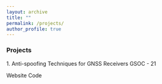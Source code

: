 ```yaml
---
layout: archive
title: ""
permalink: /projects/
author_profile: true
---
```

### Projects

<p>1. Anti-spoofing Techniques for GNSS Receivers GSOC - 21</p>

<a href="/gsoc21/" style="text-decoration:none;" class="label label-website">Website</a> 
<a href="https://github.com/harshadms/gsoc_21_gnss-sdr/tree/gsoc_21_sd_apt" style="text-decoration:none;" rel="noreferrer noopener" target="_blank" class="label label-info">Code</a> 

